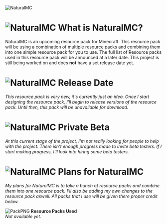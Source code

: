 ![NaturalMC](https://pbs.twimg.com/media/Ejkqz1tWkAcp5xz?format=jpg&name=4096x4096)

# ![NaturalMC](https://i.imgur.com/wOQzmom.gif) What is NaturalMC?
NaturalMC is an upcoming resource pack for Minecraft. This resource pack will be using a combination of multiple resource packs and combining them into one simple resource pack for you to use. The full list of Resource packs used in this resource pack will be announced at a later date. This project is still being worked on and does **not** have a set release date yet.


# ![NaturalMC](https://i.imgur.com/wOQzmom.gif) Release Date
*This resource pack is very new, it's currently just an idea. Once I start designing the resource pack, I'll begin to release versions of the resource pack. Until then, this pack will be unavailable for download.*

# ![NaturalMC](https://i.imgur.com/wOQzmom.gif) Private Beta
*At this current stage of the project, I'm not really looking for people to help with the project. There isn't enough progress made to invite beta testers. If I start making progress, I'll look into hiring some beta testers.*


# ![NaturalMC](https://i.imgur.com/wOQzmom.gif) Plans for NaturalMC
*My plans for NaturalMC is to take a bunch of resource packs and combine them into one resource pack. I'll also be adding my own changes to the resource pack aswell. All packs that I use will be given there proper credit below.*

![PackPNG](https://i.imgur.com/wYxTW3l.jpg) **Resource Packs Used**
<br>
*Not available yet.*
